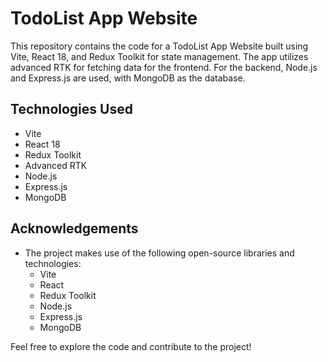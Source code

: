# TodoList App Website

This repository contains the code for a TodoList App Website built using Vite, React 18, and Redux Toolkit for state management. The app utilizes advanced RTK for fetching data for the frontend. For the backend, Node.js and Express.js are used, with MongoDB as the database.

## Technologies Used
- Vite
- React 18
- Redux Toolkit
- Advanced RTK
- Node.js
- Express.js
- MongoDB

## Acknowledgements
- The project makes use of the following open-source libraries and technologies:
  - Vite
  - React
  - Redux Toolkit
  - Node.js
  - Express.js
  - MongoDB

Feel free to explore the code and contribute to the project!

